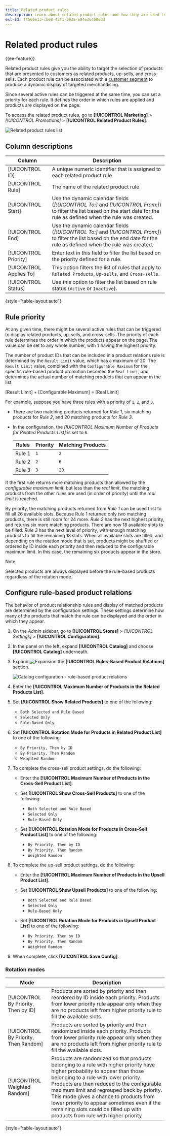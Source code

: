 ```yaml
---
title: Related product rules
description: Learn about related product rules and how they are used to dynamically present related products, up-sells, and cross-sells to your customers.
exl-id: ff566e13-cbe8-42f1-be3a-684e364b86dd
---
```

# Related product rules

{{ee-feature}}

Related product rules give you the ability to target the selection of products that are presented to customers as related products, up-sells, and cross-sells. Each product rule can be associated with a [customer segment](https://docs.magento.com/user-guide/marketing/customer-segments.html) to produce a dynamic display of targeted merchandising.

Since several active rules can be triggered at the same time, you can set a priority for each rule. It defines the order in which rules are applied and products are displayed on the page.

To access the related product rules, go to **[!UICONTROL Marketing]** > _[!UICONTROL Promotions]_ > **[!UICONTROL Related Product Rules]**.

![Related product rules list](./assets/related-products-rules.png)<!-- zoom -->

## Column descriptions

|Column|Description|
|--- |--- |
|[!UICONTROL ID]|A unique numeric identifier that is assigned to each related product rule|
|[!UICONTROL Rule]|The name of the related product rule|
|[!UICONTROL Start]|Use the dynamic calendar fields (_[!UICONTROL To:]_ and _[!UICONTROL From:]_) to filter the list based on the start date for the rule as defined when the rule was created.|
|[!UICONTROL End]|Use the dynamic calendar fields (_[!UICONTROL To:]_ and _[!UICONTROL From:]_) to filter the list based on the end date for the rule as defined when the rule was created.|
|[!UICONTROL Priority]|Enter text in this field to filter the list based on the priority defined for a rule.|
|[!UICONTROL Applies To]|This option filters the list of rules that apply to `Related Products`, `Up-sells`, and `Cross-sells`.|
|[!UICONTROL Status]|Use this option to filter the list based on rule status (`Active` or `Inactive`).|

{style="table-layout:auto"}

## Rule priority

At any given time, there might be several active rules that can be triggered to display related products, up-sells, and cross-sells. The priority of each rule determines the order in which the products appear on the page. The value can be set to any whole number, with `1` having the highest priority.

The number of product IDs that can be included in a product relations rule is determined by the `Result Limit` value, which has a maximum of 20. The `Result Limit` value, combined with the `Configurable Maximum` for the specific rule-based product promotion becomes the `Real Limit`, and determines the actual number of matching products that can appear in the list.

   [Result Limit] + [Configurable Maximum] = [Real Limit]

For example, suppose you have three rules with a priority of `1`, `2`, and `3`.

- There are two matching products returned for _Rule 1_, six matching products for _Rule 2_, and 20 matching products for _Rule 3_.
- In the configuration, the _[!UICONTROL Maximum Number of Products for Related Products List]_ is set to `6`.

   | Rules | Priority | Matching Products |
   |---|---|-----|
   | Rule 1 | `1` | `2` |
   | Rule 2 | `2` | `6` |
   | Rule 3 | `3` | `20` |

If the first rule returns more matching products than allowed by the _configurable maximum limit_, but less than the _real limit_, the matching products from the other rules are used (in order of priority) until the _real limit_ is reached.

By priority, the matching products returned from _Rule 1_ can be used first to fill all 26 available slots. Because Rule 1 returned only two matching products, there is still room for 24 more. _Rule 2_ has the next highest priority, and returns six more matching products. There are now 18 available slots to be filled. _Rule 3_ has the next level of priority, with enough matching products to fill the remaining 18 slots. When all available slots are filled, and depending on the rotation mode that is set, products might be shuffled or ordered by ID inside each priority and then reduced to the configurable maximum limit. In this case, the remaining six products appear in the store.

>[!NOTE]
>
>Selected products are always displayed before the rule-based products regardless of the rotation mode.

## Configure rule-based product relations

The behavior of product relationship rules and display of matched products are determined by the configuration settings. These settings determine how many of the products that match the rule can be displayed and the order in which they appear.

1. On the _Admin_ sidebar, go to **[!UICONTROL Stores]** > _[!UICONTROL Settings]_ > **[!UICONTROL Configuration]**.

1. In the panel on the left, expand **[!UICONTROL Catalog]** and choose **[!UICONTROL Catalog]** underneath.

1. Expand ![Expansion](../assets/icon-display-expand.png) the **[!UICONTROL Rules-Based Product Relations]** section.

   ![Catalog configuration - rule-based product relations](../configuration-reference/catalog/assets/catalog-rule-based-product-relations.png)<!-- zoom -->

1. Enter the **[!UICONTROL Maximum Number of Products in the Related Products List]**.

1. Set **[!UICONTROL Show Related Products]** to one of the following:

   - `Both Selected and Rule Based`
   - `Selected Only`
   - `Rule-Based Only`

1. Set **[!UICONTROL Rotation Mode for Products in Related Product List]** to one of the following:

   - `By Priority, Then by ID`
   - `By Priority, Then Random`
   - `Weighted Random`

1. To complete the cross-sell product settings, do the following:

   - Enter the **[!UICONTROL Maximum Number of Products in the Cross-Sell Product List]**.

   - Set **[!UICONTROL Show Cross-Sell Products]** to one of the following:

      - `Both Selected and Rule Based`
      - `Selected Only`
      - `Rule-Based Only`

   - Set **[!UICONTROL Rotation Mode for Products in Cross-Sell Product List]** to one of the following:

      - `By Priority, Then by ID`
      - `By Priority, Then Random`
      - `Weighted Random`

1. To complete the up-sell product settings, do the following:

   - Enter the **[!UICONTROL Maximum Number of Products in the Upsell Product List]**.

   - Set **[!UICONTROL Show Upsell Products]** to one of the following:

      - `Both Selected and Rule Based`
      - `Selected Only`
      - `Rule-Based Only`

   - Set **[!UICONTROL Rotation Mode for Products in Upsell Product List]** to one of the following:

      - `By Priority, Then by ID`
      - `By Priority, Then Random`
      - `Weighted Random`

1. When complete, click **[!UICONTROL Save Config]**.

### Rotation modes

| Mode | Description |
|---|---|
| [!UICONTROL By Priority, Then by ID] | Products are sorted by priority and then reordered by ID inside each priority. Products from lower priority rule appear only when they are no products left from higher priority rule to fill the available slots. |
| [!UICONTROL By Priority, Then Random] | Products are sorted by priority and then randomized inside each priority. Products from lower priority rule appear only when they are no products left from higher priority rule to fill the available slots. |
| [!UICONTROL Weighted Random] | Products are randomized so that products belonging to a rule with higher priority have higher probability to appear than those belonging to a rule with lower priority. Products are then reduced to the configurable maximum limit and regrouped back by priority. This mode gives a chance to products from lower priority to appear sometimes even if the remaining slots could be filled up with products from rule with higher priority|

{style="table-layout:auto"}
